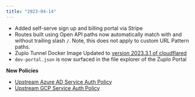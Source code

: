 ```yaml
---
title: "2023-04-14"
---
```


- Added self-serve sign up and billing portal via Stripe
- Routes built using Open API paths now automatically match with and without trailing slash `/`. Note, this does not apply to custom URL Pattern paths.
- Zuplo Tunnel Docker Image Updated to [version 2023.3.1 of cloudflared](https://github.com/cloudflare/cloudflared/blob/master/RELEASE_NOTES)
- `dev-portal.json` is now surfaced in the file explorer of the Zuplo Portal

**New Policies**

- [Upstream Azure AD Service Auth Policy](/docs/policies/upstream-azure-ad-service-auth-inbound-policy)
- [Upstream GCP Service Auth Policy](/docs/policies/upstream-gcp-service-auth-inbound-policy)
